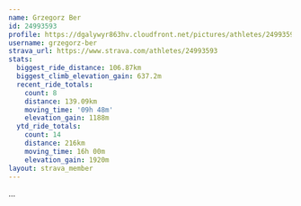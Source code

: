 ```yaml
---
name: Grzegorz Ber
id: 24993593
profile: https://dgalywyr863hv.cloudfront.net/pictures/athletes/24993593/7453165/11/large.jpg
username: grzegorz-ber
strava_url: https://www.strava.com/athletes/24993593
stats:
  biggest_ride_distance: 106.87km
  biggest_climb_elevation_gain: 637.2m
  recent_ride_totals:
    count: 8
    distance: 139.09km
    moving_time: '09h 48m'
    elevation_gain: 1188m
  ytd_ride_totals:
    count: 14
    distance: 216km
    moving_time: 16h 00m
    elevation_gain: 1920m
layout: strava_member
--- 
```

...

